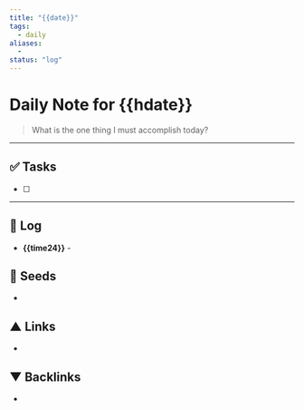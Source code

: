 ```yaml
---
title: "{{date}}"
tags:
  - daily
aliases:
  - 
status: "log"
---
```


# Daily Note for {{hdate}}

> What is the one thing I must accomplish today?

---
## ✅ Tasks
- [ ] 

---
## 📝 Log
* **{{time24}}** - 

## 🌱 Seeds
* 

## ▲ Links
- 

## ▼ Backlinks
- 
